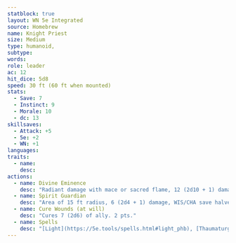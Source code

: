 ```yaml
---
statblock: true
layout: WN 5e Integrated
source: Homebrew
name: Knight Priest
size: Medium
type: humanoid,
subtype: 
words: 
role: leader
ac: 12
hit_dice: 5d8
speed: 30 ft (60 ft when mounted)
stats:
  - Save: 7
  - Instinct: 9
  - Morale: 10
  - dc: 13
skillsaves:
  - Attack: +5
  - 5e: +2
  - WN: +1
languages: 
traits:
  - name: 
    desc: 
actions:
  - name: Divine Eminence
    desc: "Radiant damage with mace or sacred flame, 12 (2d10 + 1) damage"
  - name: Spirit Guardian
    desc: "Area of 15 ft radius, 6 (2d4 + 1) damage, WIS/CHA save halves."
  - name: Cure Wounds (at will)
    desc: "Cures 7 (2d6) of ally. 2 pts."
  - name: Spells
    desc: "[Light](https://5e.tools/spells.html#light_phb), [Thaumaturgy](https://5e.tools/spells.html#thaumaturgy_phb) or [Lesser Restoration](https://5e.tools/spells.html#lesser%20restoration_phb). 1 pt."
---
```


